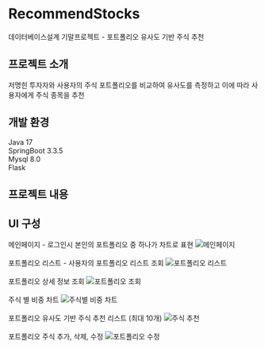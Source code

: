 # RecommendStocks
데이터베이스설계 기말프로젝트 - 포트폴리오 유사도 기반 주식 추천

## 프로젝트 소개
저명힌 투자자와 사용자의 주식 포트폴리오를 비교하여 유사도를 측정하고 이에 따라 사용자에게 주식 종목을 추천

## 개발 환경
Java 17<br/>
SpringBoot 3.3.5<br/>
Mysql 8.0<br/>
Flask<br/>

## 프로젝트 내용




## UI 구성
메인페이지 - 로그인시 본인의 포트폴리오 중 하나가 차트로 표현
![메인페이지](https://github.com/user-attachments/assets/13eae5ab-450d-46dc-91e0-89acdc9ce42b)
<br/>
<br/>
포트폴리오 리스트 - 사용자의 포트폴리오 리스트 조회
![포트폴리오 리스트](https://github.com/user-attachments/assets/98e18af9-a94b-407d-8aff-5d9b2c502f30)
<br/>
<br/>
포트폴리오 상세 정보 조회
![포트폴리오 조회](https://github.com/user-attachments/assets/ae0b25ac-4065-45d3-8882-ad4976e48a9c)
<br/>
<br/>
주식 별 비중 차트
![주식별 비중 차트](https://github.com/user-attachments/assets/83bb42ce-f6df-4bbf-b649-72305d5e2f40)
<br/>
<br/>
포트폴리오 유사도 기반 주식 추천 리스트 (최대 10개)
![주식 추천](https://github.com/user-attachments/assets/e612818c-fb8b-4520-b043-d07a665cbd6a)
<br/>
<br/>
포트폴리오 주식 추가, 삭제, 수정
![포트폴리오 수정](https://github.com/user-attachments/assets/a955ad89-dd56-4cf3-af93-20ad6662cc36)
<br/>
<br/>

